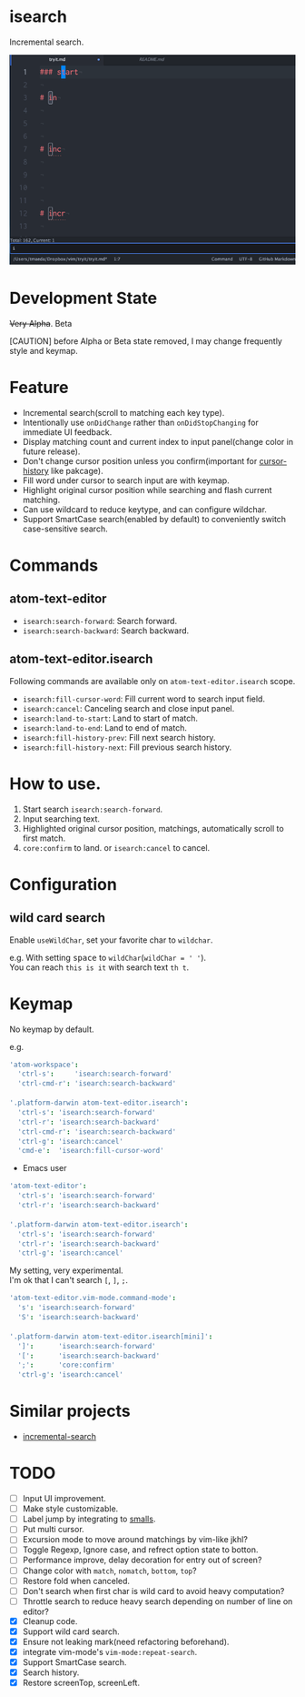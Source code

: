 # isearch

Incremental search.

![gif](https://raw.githubusercontent.com/t9md/t9md/f7f57e9b165c36d4fc3bd6bc3dd10614264f189f/img/atom-isearch.gif)

# Development State
~~Very Alpha~~. Beta

[CAUTION] before Alpha or Beta state removed,
I may change frequently style and keymap.

# Feature

* Incremental search(scroll to matching each key type).
* Intentionally use `onDidChange` rather than `onDidStopChanging` for immediate UI feedback.
* Display matching count and current index to input panel(change color in future release).
* Don't change cursor position unless you confirm(important for [cursor-history](https://atom.io/packages/cursor-history) like pakcage).
* Fill word under cursor to search input are with keymap.
* Highlight original cursor position while searching and flash current matching.
* Can use wildcard to reduce keytype, and can configure wildchar.
* Support SmartCase search(enabled by default) to conveniently switch case-sensitive search.

# Commands

## atom-text-editor
* `isearch:search-forward`: Search forward.
* `isearch:search-backward`: Search backward.

## atom-text-editor.isearch

Following commands are available only on `atom-text-editor.isearch` scope.

* `isearch:fill-cursor-word`: Fill current word to search input field.
* `isearch:cancel`: Canceling search and close input panel.
* `isearch:land-to-start`: Land to start of match.
* `isearch:land-to-end`: Land to end of match.
* `isearch:fill-history-prev`: Fill next search history.
* `isearch:fill-history-next`: Fill previous search history.

# How to use.

1. Start search `isearch:search-forward`.
2. Input searching text.
3. Highlighted original cursor position, matchings, automatically scroll to first match.
4. `core:confirm` to land. or `isearch:cancel` to cancel.

# Configuration

## wild card search
Enable `useWildChar`, set your favorite char to `wildchar`.

e.g.
With setting <kbd>space</kbd> to `wildChar`(`wildChar = ' '`).  
You can reach `this is it` with search text `th t`.  

# Keymap

No keymap by default.

e.g.

```coffeescript
'atom-workspace':
  'ctrl-s':     'isearch:search-forward'
  'ctrl-cmd-r': 'isearch:search-backward'

'.platform-darwin atom-text-editor.isearch':
  'ctrl-s': 'isearch:search-forward'
  'ctrl-r': 'isearch:search-backward'
  'ctrl-cmd-r': 'isearch:search-backward'
  'ctrl-g': 'isearch:cancel'
  'cmd-e':  'isearch:fill-cursor-word'
```

* Emacs user

```coffeescript
'atom-text-editor':
  'ctrl-s': 'isearch:search-forward'
  'ctrl-r': 'isearch:search-backward'

'.platform-darwin atom-text-editor.isearch':
  'ctrl-s': 'isearch:search-forward'
  'ctrl-r': 'isearch:search-backward'
  'ctrl-g': 'isearch:cancel'
```

My setting, very experimental.  
I'm ok that I can't search `[`, `]`, `;`.

```coffeescript
'atom-text-editor.vim-mode.command-mode':
  's': 'isearch:search-forward'
  'S': 'isearch:search-backward'

'.platform-darwin atom-text-editor.isearch[mini]':
  ']':      'isearch:search-forward'
  '[':      'isearch:search-backward'
  ';':      'core:confirm'
  'ctrl-g': 'isearch:cancel'
```

# Similar projects

* [incremental-search](https://atom.io/packages/incremental-search)

# TODO

* [ ] Input UI improvement.
* [ ] Make style customizable.
* [ ] Label jump by integrating to [smalls](https://atom.io/packages/smalls).
* [ ] Put multi cursor.
* [ ] Excursion mode to move around matchings by vim-like jkhl?
* [ ] Toggle Regexp, Ignore case, and refrect option state to botton.
* [ ] Performance improve, delay decoration for entry out of screen?
* [ ] Change color with `match`, `nomatch`, `bottom`, `top`?
* [ ] Restore fold when canceled.
* [ ] Don't search when first char is wild card to avoid heavy computation?
* [ ] Throttle search to reduce heavy search depending on number of line on editor?
* [x] Cleanup code.
* [x] Support wild card search.
* [x] Ensure not leaking mark(need refactoring beforehand).
* [x] integrate vim-mode's `vim-mode:repeat-search`.
* [x] Support SmartCase search.
* [x] Search history.
* [x] Restore screenTop, screenLeft.
